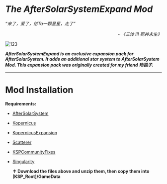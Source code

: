 # _The AfterSolarSystemExpand Mod_


_“来了，爱了，给Ta一颗星星，走了”_
_<p align="right">- 《三体 III 死神永生》 </p>_

![123](https://github.com/YWMKerman/AfterSolarSystemExpand/assets/78585019/b1db9020-80ac-499e-b5ec-783916e4e182)

_***AfterSolarSystemExpand is an exclusive expansion pack for AfterSolarSystem. It adds an additional star system to AfterSolarSystem Mod.  This expansion pack was originally created for my friend 玲狐子.***_

***

# Mod Installation

**Requirements:**
- [AfterSolarSystem](https://github.com/YWMKerman/AfterSolarSystem/releases)
- [Kopernicus](https://github.com/Kopernicus/Kopernicus/releases)
- [KopernicusExpansion](https://github.com/StollD/KopernicusExpansion-Continued/releases/tag/release-1.7.1-5)
- [Scatterer](https://spacedock.info/mod/141/Scatterer)
- [KSPCommunityFixes](https://github.com/KSPModdingLibs/KSPCommunityFixes/releases)
- [Singularity](https://spacedock.info/mod/2420/Singularity)
  
  **↑ Download the files above and unzip them, then copy them into [KSP_Root]/GameData**
